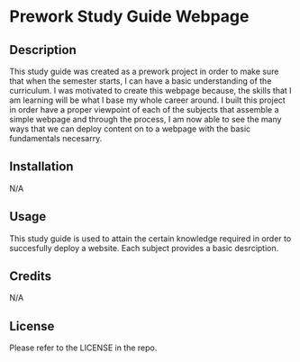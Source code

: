 # Prework Study Guide Webpage

## Description

This study guide was created as a prework project in order to make sure that when the semester starts, I can have a basic understanding of the curriculum.
 I was motivated to create this webpage because, the skills that I am learning will be what I base my whole career around. I built this project in order have a proper viewpoint of each of the subjects that assemble a simple webpage and through the process, I am now able to see the many ways that we can deploy content on to a webpage with the basic fundamentals necesarry.


## Installation
N/A

## Usage

This study guide is used to attain the certain knowledge required in order to succesfully deploy a website. Each subject provides a basic desrciption. 
## Credits
N/A

## License

Please refer to the LICENSE in the repo.

